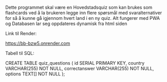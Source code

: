 Dette programmet skal være en Hovedstadsquiz som kan brukes som flashcards ved å la brukeren legge inn flere spørsmål med svaralternativer for så å kunne gå igjennom hvert land i en ny quiz. Alt fungerer med PWA og Databasen lar seg oppdateres dynamisk fra html siden


Link til Render:

https://bb-bzw5.onrender.com


Tabell til SQL:

CREATE TABLE quiz_questions (
  id SERIAL PRIMARY KEY,
  country VARCHAR(255) NOT NULL,
  correctanswer VARCHAR(255) NOT NULL,
  options TEXT[] NOT NULL
);
